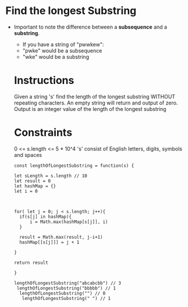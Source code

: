# Find the longest Substring

- Important to note the difference between a **subsequence** and a **substring**.

  - If you have a string of "pwwkew":
  - "pwke" would be a subsequence
  - "wke" would be a substring

  # Instructions

  Given a string 's' find the length of the longest substring WITHOUT repeating characters. An empty string will return and output of zero. Output is an integer value of the length of the longest substring

  # Constraints

  0 <= s.length <= 5 \* 10^4
  's' consist of English letters, digits, symbols and spaces

  ```
  const lengthOfLongestSubstring = function(s) {

  let sLength = s.length // 10
  let result = 0
  let hashMap = {}
  let i = 0



  for( let j = 0; j < s.length; j++){
  	if(s[j] in hashMap){
  		i = Math.max(hashMap[s[j]], i)
  	}

  	result = Math.max(result, j-i+1)
  	hashMap[[s[j]]] = j + 1

  }

  return result

  }

  lengthOfLongestSubstring("abcabcbb") // 3
   lengthOfLongestSubstring("bbbbb") // 1
    lengthOfLongestSubstring("") // 0
     lengthOfLongestSubstring(" ") // 1

  ```
